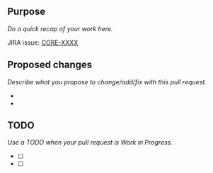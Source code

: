 ## Purpose

_Do a quick recap of your work here._

JIRA issue: [CORE-XXXX](https://jira.reactos.org/browse/CORE-XXXX)

## Proposed changes

_Describe what you propose to change/add/fix with this pull request._

- 
- 

## TODO

_Use a TODO when your pull request is Work in Progress._

- [ ] 
- [ ] 
